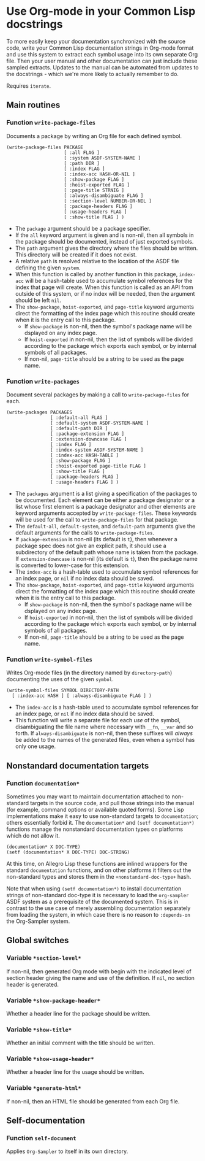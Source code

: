 
# Use Org-mode in your Common Lisp docstrings

To more easily keep your documentation synchronized with the source
code, write your Common Lisp documentation strings in Org-mode format
and use this system to extract each symbol usage into its own separate
Org file. Then your user manual and other documentation can just
include these sampled extracts.  Updates to the manual can be
automated from updates to the docstrings - which we're more likely to
actually remember to do.

Requires `iterate`.

## Main routines

### Function `write-package-files`

Documents a package by writing an Org file for each defined symbol.

    (write-package-files PACKAGE
                         [ :all FLAG ]
                         [ :system ASDF-SYSTEM-NAME ]
                         [ :path DIR ]
                         [ :index FLAG ]
                         [ :index-acc HASH-OR-NIL ]
                         [ :show-package FLAG ]
                         [ :hoist-exported FLAG ]
                         [ :page-title STRNIG ]
                         [ :always-disambiguate FLAG ]
                         [ :section-level NUMBER-OR-NIL ]
                         [ :package-headers FLAG ]
                         [ :usage-headers FLAG ]
                         [ :show-title FLAG ] )

-   The `package` argument should be a package specifier.
-   If the `all` keyword argument is given and is non-nil, then all symbols in
    the package should be documented, instead of just exported symbols.
-   The `path` argument gives the directory where the files should be written.
    This directory will be created if it does not exist.
-   A relative `path` is resolved relative to the location of the ASDF file
    defining the given `system`.
-   When this function is called by another function in this package, `index-acc`
    will be a hash-table used to accumulate symbol references for the index that
    page will create.  When this function is called as an API from outside of this
    system, or if no index will be needed, then the argument should be left `nil`.
-   The `show-package`, `hoist-exported`, and `page-title` keyword arguments
    direct the formatting of the index page which this routine should create when
    it is the entry call to this package.
    -   If `show-package` is non-nil, then the symbol's package name will be
        dsplayed on any index page.
    -   If `hoist-exported` in non-nil, then the list of symbols will be divided
        according to the package which exports each symbol, or by internal symbols
        of all packages.
    -   If non-nil, `page-title` should be a string to be used as the page name.

### Function `write-packages`

Document several packages by making a call to `write-package-files` for each.

    (write-packages PACKAGES
                    [ :default-all FLAG ]
                    [ :default-system ASDF-SYSTEM-NAME ]
                    [ :default-path DIR ]
                    [ :package-extension FLAG ]
                    [ :extension-downcase FLAG ]
                    [ :index FLAG ]
                    [ :index-system ASDF-SYSTEM-NAME ]
                    [ :index-acc HASH-TABLE ]
                    [ :show-package FLAG ]
                    [ :hoist-exported page-title FLAG ]
                    [ :show-title FLAG ]
                    [ :package-headers FLAG ]
                    [ :usage-headers FLAG ] )

-   The `packages` argument is a list giving a specification of the packages to be
    documented.  Each element can be either a package designator or a list whose
    first element is a package designator and other elements are keyword arguments
    accepted by `write-package-files`.  These keywords will be used for the call
    to `write-package-files` for that package.
-   The `default-all`, `default-system`, and `default-path` arguments give the
    default arguments for the calls to `write-package-files`.
-   If `package-extension` is non-nil (its default is `t`), then whenever a
    package spec does not give an explicit path, it should use a subdirectory of
    the default path whose name is taken from the package.  If
    `extension-downcase` is non-nil (its default is `t`), then the package name
    is converted to lower-case for this extension.
-   The `index-acc` is a hash-table used to accumulate symbol references for an
    index page, or `nil` if no index data should be saved.
-   The `show-package`, `hoist-exported`, and `page-title` keyword arguments
    direct the formatting of the index page which this routine should create when
    it is the entry call to this package.
    -   If `show-package` is non-nil, then the symbol's package name will be
        dsplayed on any index page.
    -   If `hoist-exported` in non-nil, then the list of symbols will be divided
        according to the package which exports each symbol, or by internal symbols
        of all packages.
    -   If non-nil, `page-title` should be a string to be used as the page name.

### Function `write-symbol-files`

Writes Org-mode files (in the directory named by `directory-path`) documenting the uses of the given `symbol`.

    (write-symbol-files SYMBOL DIRECTORY-PATH
      [ :index-acc HASH ] [ :always-disambiguate FLAG ] )

-   The `index-acc` is a hash-table used to accumulate symbol references for an index page, or `nil` if no index data should be saved.
-   This function will write a separate file for each *use* of the symbol, disambiguating the file name where necessary with `__fn`, `__var` and so forth.  If `always-disambiguate` is non-nil, then these suffixes will *always* be added to the names of the generated files, even when a symbol has only one usage.

## Nonstandard documentation targets

### Function `documentation*`

Sometimes you may want to maintain documentation attached to
non-standard targets in the source code, and pull those strings into
the manual (for example, command options or available quoted forms).
Some Lisp implementations make it easy to use non-standard targets to
`documentation`; others essentially forbid it.  The `documentation*`
and `(setf documentation*)` functions manage the nonstandard documentation
types on platforms which do not allow it.

    (documentation* X DOC-TYPE)
    (setf (documentation* X DOC-TYPE) DOC-STRING)

At this time, on Allegro Lisp these functions are inlined wrappers for the
standard `documentation` functions, and on other platforms it filters out the
non-standard types and stores them in the `+nonstandard-doc-type+` hash.

Note that when using `(setf documentation*)` to install documentation strings
of non-standard doc-type it is necessary to load the `org-sampler` ASDF system
as a prerequisite of the documented system.  This is in contrast to the use
case of merely assembling documentation separately from loading the system,
in which case there is no reason to `:depends-on` the Org-Sampler system.

## Global switches

### Variable `*section-level*`

If non-nil, then generated Org mode with begin with the indicated level of section header giving the name and use of the definition. If `nil`, no section header is generated.

### Variable `*show-package-header*`

Whether a header line for the package should be written.

### Variable `*show-title*`

Whether an initial comment with the title should be written.

### Variable `*show-usage-header*`

Whether a header line for the usage should be written.

### Variable `*generate-html*`

If non-nil, then an HTML file should be generated from each Org file.

## Self-documentation

### Function `self-document`

Applies `Org-Sampler` to itself in its own directory.
